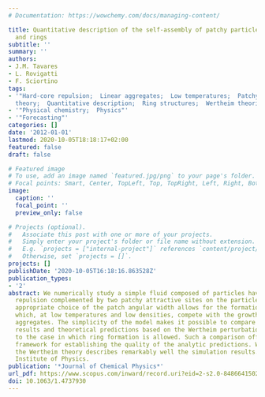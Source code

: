```yaml
---
# Documentation: https://wowchemy.com/docs/managing-content/

title: Quantitative description of the self-assembly of patchy particles into chains
  and rings
subtitle: ''
summary: ''
authors:
- J.M. Tavares
- L. Rovigatti
- F. Sciortino
tags:
- '"Hard-core repulsion;  Linear aggregates;  Low temperatures;  Patchy particles;  Perturbation
  theory;  Quantitative description;  Ring structures;  Wertheim theories"'
- '"Physical chemistry;  Physics"'
- '"Forecasting"'
categories: []
date: '2012-01-01'
lastmod: 2020-10-05T18:18:17+02:00
featured: false
draft: false

# Featured image
# To use, add an image named `featured.jpg/png` to your page's folder.
# Focal points: Smart, Center, TopLeft, Top, TopRight, Left, Right, BottomLeft, Bottom, BottomRight.
image:
  caption: ''
  focal_point: ''
  preview_only: false

# Projects (optional).
#   Associate this post with one or more of your projects.
#   Simply enter your project's folder or file name without extension.
#   E.g. `projects = ["internal-project"]` references `content/project/deep-learning/index.md`.
#   Otherwise, set `projects = []`.
projects: []
publishDate: '2020-10-05T16:18:16.863528Z'
publication_types:
- '2'
abstract: We numerically study a simple fluid composed of particles having a hard-core
  repulsion complemented by two patchy attractive sites on the particle poles. An
  appropriate choice of the patch angular width allows for the formation of ring structures
  which, at low temperatures and low densities, compete with the growth of linear
  aggregates. The simplicity of the model makes it possible to compare simulation
  results and theoretical predictions based on the Wertheim perturbation theory, specialized
  to the case in which ring formation is allowed. Such a comparison offers a unique
  framework for establishing the quality of the analytic predictions. We find that
  the Wertheim theory describes remarkably well the simulation results. © 2012 American
  Institute of Physics.
publication: '*Journal of Chemical Physics*'
url_pdf: https://www.scopus.com/inward/record.uri?eid=2-s2.0-84866415027&doi=10.1063%2f1.4737930&partnerID=40&md5=46844de26de6df9d486237a9f8547e15
doi: 10.1063/1.4737930
---
```


